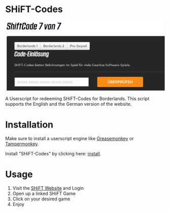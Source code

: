# SHiFT-Codes
![Userscript Demo](/images/demo.png?raw=true "Demo")

A Userscript for redeeming SHiFT-Codes for Borderlands. 
This script supports the English and the German version of the website.

# Installation

Make sure to install a userscript engine like [Greasemonkey](https://addons.mozilla.org/en-US/firefox/addon/greasemonkey/) or [Tampermonkey](https://chrome.google.com/webstore/detail/tampermonkey/dhdgffkkebhmkfjojejmpbldmpobfkfo).

Install "SHiFT-Codes" by clicking here: [install](https://raw.githubusercontent.com/supermopf/SHiFT-Codes/master/SHiFT-Codes.user.js).

# Usage

1. Visit the [SHiFT Website](https://shift.gearboxsoftware.com/rewards) and Login
2. Open up a linked SHiFT Game
3. Click on your desired game
4. Enjoy
